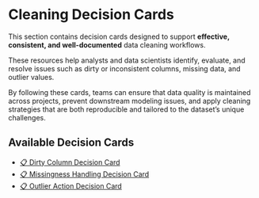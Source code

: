 # Cleaning Decision Cards

This section contains decision cards designed to support **effective, consistent, and well-documented** data cleaning workflows.  

These resources help analysts and data scientists identify, evaluate, and resolve issues such as dirty or inconsistent columns, missing data, and outlier values. 
 
By following these cards, teams can ensure that data quality is maintained across projects, prevent downstream modeling issues, and apply cleaning strategies that are both reproducible and tailored to the dataset’s unique challenges.

## Available Decision Cards

- [📋 Dirty Column Decision Card](📋%20Dirty%20Column%20Decision%20Card.md)
- [📋 Missingness Handling Decision Card](📋%20Missingness%20Handling%20Decision%20Card.md)
- [📋 Outlier Action Decision Card](📋%20Outlier%20Action%20Decision%20Card.md)
